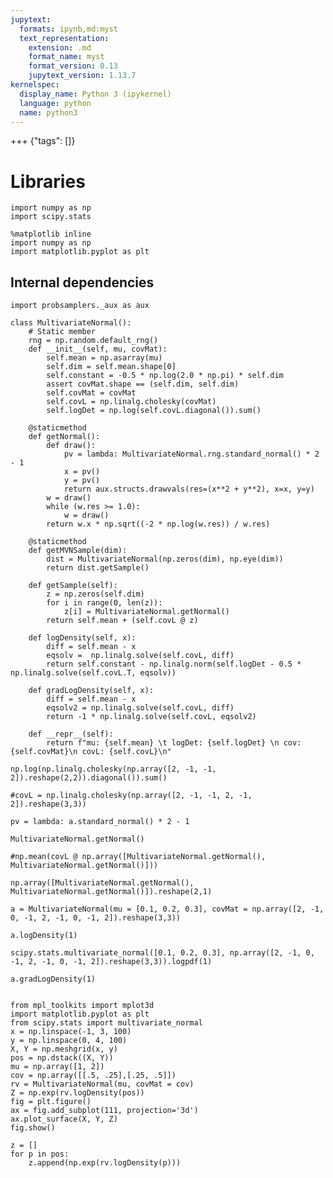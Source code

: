 ```yaml
---
jupytext:
  formats: ipynb,md:myst
  text_representation:
    extension: .md
    format_name: myst
    format_version: 0.13
    jupytext_version: 1.13.7
kernelspec:
  display_name: Python 3 (ipykernel)
  language: python
  name: python3
---
```


+++ {"tags": []}

# Libraries

```{code-cell} ipython3
import numpy as np
import scipy.stats
```

```{code-cell} ipython3
%matplotlib inline
import numpy as np
import matplotlib.pyplot as plt
```

## Internal dependencies

```{code-cell} ipython3
import probsamplers._aux as aux
```

```{code-cell} ipython3
class MultivariateNormal():
    # Static member
    rng = np.random.default_rng()
    def __init__(self, mu, covMat):
        self.mean = np.asarray(mu)
        self.dim = self.mean.shape[0]
        self.constant = -0.5 * np.log(2.0 * np.pi) * self.dim
        assert covMat.shape == (self.dim, self.dim)
        self.covMat = covMat
        self.covL = np.linalg.cholesky(covMat)
        self.logDet = np.log(self.covL.diagonal()).sum()
    
    @staticmethod
    def getNormal():
        def draw():
            pv = lambda: MultivariateNormal.rng.standard_normal() * 2 - 1
            x = pv()
            y = pv()
            return aux.structs.drawvals(res=(x**2 + y**2), x=x, y=y)
        w = draw()
        while (w.res >= 1.0):
            w = draw()
        return w.x * np.sqrt((-2 * np.log(w.res)) / w.res)
    
    @staticmethod
    def getMVNSample(dim):
        dist = MultivariateNormal(np.zeros(dim), np.eye(dim))
        return dist.getSample()
    
    def getSample(self):
        z = np.zeros(self.dim)
        for i in range(0, len(z)):
            z[i] = MultivariateNormal.getNormal()
        return self.mean + (self.covL @ z)
    
    def logDensity(self, x):
        diff = self.mean - x
        eqsolv =  np.linalg.solve(self.covL, diff)
        return self.constant - np.linalg.norm(self.logDet - 0.5 * np.linalg.solve(self.covL.T, eqsolv))
    
    def gradLogDensity(self, x):
        diff = self.mean - x
        eqsolv2 = np.linalg.solve(self.covL, diff)
        return -1 * np.linalg.solve(self.covL, eqsolv2)
    
    def __repr__(self):
        return f"mu: {self.mean} \t logDet: {self.logDet} \n cov: {self.covMat}\n covL: {self.covL}\n"
```

```{code-cell} ipython3
np.log(np.linalg.cholesky(np.array([2, -1, -1, 2]).reshape(2,2)).diagonal()).sum()
```

```{code-cell} ipython3
#covL = np.linalg.cholesky(np.array([2, -1, -1, 2, -1, 2]).reshape(3,3))
```

```{code-cell} ipython3
pv = lambda: a.standard_normal() * 2 - 1
```

```{code-cell} ipython3
MultivariateNormal.getNormal()
```

```{code-cell} ipython3
#np.mean(covL @ np.array([MultivariateNormal.getNormal(), MultivariateNormal.getNormal()]))
```

```{code-cell} ipython3
np.array([MultivariateNormal.getNormal(), MultivariateNormal.getNormal()]).reshape(2,1)
```

```{code-cell} ipython3
a = MultivariateNormal(mu = [0.1, 0.2, 0.3], covMat = np.array([2, -1, 0, -1, 2, -1, 0, -1, 2]).reshape(3,3))
```

```{code-cell} ipython3
a.logDensity(1)
```

```{code-cell} ipython3
scipy.stats.multivariate_normal([0.1, 0.2, 0.3], np.array([2, -1, 0, -1, 2, -1, 0, -1, 2]).reshape(3,3)).logpdf(1)
```

```{code-cell} ipython3
a.gradLogDensity(1)
```

```{code-cell} ipython3

```

```{code-cell} ipython3
from mpl_toolkits import mplot3d
import matplotlib.pyplot as plt
from scipy.stats import multivariate_normal
x = np.linspace(-1, 3, 100)
y = np.linspace(0, 4, 100)
X, Y = np.meshgrid(x, y)
pos = np.dstack((X, Y))
mu = np.array([1, 2])
cov = np.array([[.5, .25],[.25, .5]])
rv = MultivariateNormal(mu, covMat = cov)
Z = np.exp(rv.logDensity(pos))
fig = plt.figure()
ax = fig.add_subplot(111, projection='3d')
ax.plot_surface(X, Y, Z)
fig.show()
```

```{code-cell} ipython3
z = []
for p in pos:
    z.append(np.exp(rv.logDensity(p)))
```

```{code-cell} ipython3

```

```{code-cell} ipython3

```

